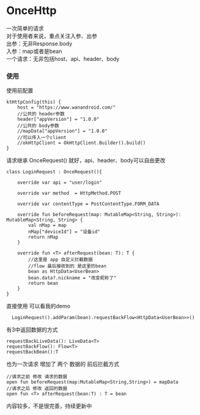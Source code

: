 # OnceHttp
一次简单的请求  
对于使用者来说，重点关注入参、出参  
出参：无非Response.body  
入参：map或者是bean  
一个请求：无非包括host、api、header、body  
### 使用
使用前配置
```
ktHttpConfig(this) {
    host = "https://www.wanandroid.com/"
    //公共的 header参数
    header["appVersion"] = "1.0.0"
    //公共的 body参数
    //mapData["appVersion"] = "1.0.0"
    //可以传入一个client
    //okHttpClient = OkHttpClient.Builder().build()
}
```
请求继承 OnceRequest() 就好，api、header、body可以自由更改
```
class LoginRequest : OnceRequest(){

    override var api = "user/login"

    override var method  = HttpMethod.POST

    override var contentType = PostContentType.FORM_DATA

    override fun beforeRequest(map: MutableMap<String, String>): MutableMap<String, String> {
        val nMap = map
        nMap["deviceId"] = "设备id"
        return nMap
    }
    
    override fun <T> afterRequest(bean: T): T {
        //这里是 app 自定义拦截数据
        //flow 最后接收到的 是这里的bean
        bean as HttpData<UserBean>
        bean.data?.nickname = "改变昵称了"
        return bean
    }
}
```
直接使用 可以看我的demo
```
  LoginRequest().addParam(bean).requestBackFlow<HttpData<UserBean>>()
```
有3中返回数据的方式
```
requestBackLiveData(): LiveData<T> 
requestBackFlow(): Flow<T>
requestBackBean():T
```
也为一次请求 增加了 两个 数据的 前后拦截方式
```
//请求之前 修改 请求的数据
open fun beforeRequest(map:MutableMap<String,String>) = mapData
//请求之后 修改 返回的数据
open fun <T> afterRequest(bean:T) : T = bean

```
内容较多，不是很完善，持续更新中

